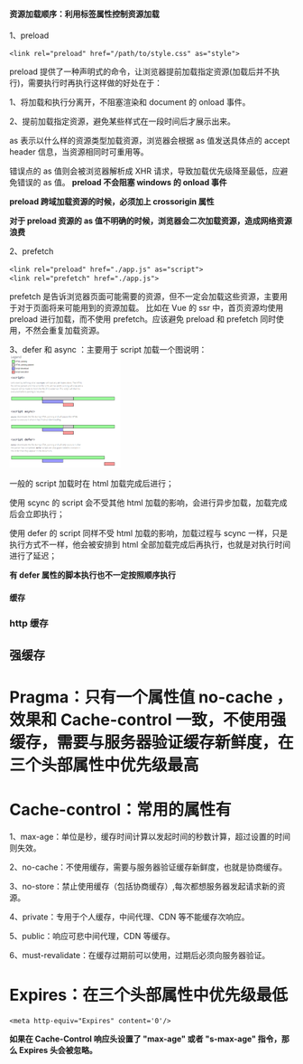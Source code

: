 #### 资源加载顺序：利用标签属性控制资源加载

1、preload

```
<link rel="preload" href="/path/to/style.css" as="style">
```

preload 提供了一种声明式的命令，让浏览器提前加载指定资源(加载后并不执行)，需要执行时再执行这样做的好处在于：

1、将加载和执行分离开，不阻塞渲染和 document 的 onload 事件。

2、提前加载指定资源，避免某些样式在一段时间后才展示出来。

as 表示以什么样的资源类型加载资源，浏览器会根据 as 值发送具体点的 accept header 信息，当资源相同时可重用等。

错误点的 as 值则会被浏览器解析成 XHR 请求，导致加载优先级降至最低，应避免错误的 as 值。 <strong>preload 不会阻塞 windows 的 onload 事件 </strong>

<strong>preload 跨域加载资源的时候，必须加上 crossorigin 属性 </strong>

<strong>对于 preload 资源的 as 值不明确的时候，浏览器会二次加载资源，造成网络资源浪费</strong>

2、prefetch

```
<link rel="preload" href="./app.js" as="script">
<link rel="prefetch" href="./app.js">
```

prefetch 是告诉浏览器页面可能需要的资源，但不一定会加载这些资源，主要用于对于页面将来可能用到的资源加载。 比如在 Vue 的 ssr 中，首页资源均使用 preload 进行加载，而不使用 prefetch。应该避免 preload 和 prefetch 同时使用，不然会重复加载资源。

3、defer 和 async ：主要用于 script 加载一个图说明： <img src='https://github.com/smxyzb/blog/blob/master/img/2151798436-59da4801c6772_articlex.png' style='height:200px;'>

一般的 script 加载时在 html 加载完成后进行；

使用 scync 的 script 会不受其他 html 加载的影响，会进行异步加载，加载完成后会立即执行；

使用 defer 的 script 同样不受 html 加载的影响，加载过程与 scync 一样，只是执行方式不一样，他会被安排到 html 全部加载完成后再执行，也就是对执行时间进行了延迟；

<strong>有 defer 属性的脚本执行也不一定按照顺序执行</strong>

#### 缓存

### http 缓存

## 强缓存

# Pragma：只有一个属性值 no-cache ，效果和 Cache-control 一致，不使用强缓存，需要与服务器验证缓存新鲜度，在三个头部属性中优先级最高

# Cache-control：常用的属性有

1、max-age：单位是秒，缓存时间计算以发起时间的秒数计算，超过设置的时间则失效。

2、no-cache：不使用缓存，需要与服务器验证缓存新鲜度，也就是协商缓存。

3、no-store：禁止使用缓存（包括协商缓存）,每次都想服务器发起请求新的资源。

4、private：专用于个人缓存，中间代理、CDN 等不能缓存次响应。

5、public：响应可悲中间代理，CDN 等缓存。

6、must-revalidate：在缓存过期前可以使用，过期后必须向服务器验证。

# Expires：在三个头部属性中优先级最低

```
<meta http-equiv="Expires" content='0'/>
```

<strong>如果在 Cache-Control 响应头设置了 "max-age" 或者 "s-max-age" 指令，那么 Expires 头会被忽略。</strong>

